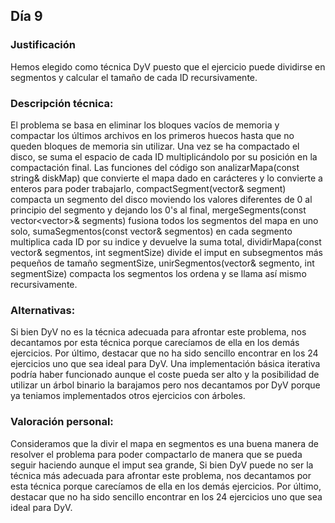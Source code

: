 ## Día 9
### Justificación
Hemos elegido como técnica DyV puesto que el ejercicio puede dividirse en segmentos y calcular el tamaño de cada ID recursivamente.

### Descripción técnica:
El problema se basa en eliminar los bloques vacíos de memoria y compactar los últimos archivos en los primeros huecos hasta que no queden bloques de memoria sin utilizar. Una vez se ha compactado el disco, se suma el espacio de cada ID multiplicándolo por su posición en la compactación final. Las funciones del código son analizarMapa(const string& diskMap) que convierte el mapa dado en carácteres y lo convierte a enteros para poder trabajarlo, compactSegment(vector<int>& segment) compacta un segmento del disco moviendo los valores diferentes de 0 al principio del segmento y dejando los 0's al final, mergeSegments(const vector<vector<int>>& segments) fusiona todos los segmentos del mapa en uno solo, sumaSegmentos(const vector<int>& segmentos) en cada segmento multiplica cada ID por su indice y devuelve la suma total, dividirMapa(const vector<int>& segmentos, int segmentSize) divide el imput en subsegmentos más pequeños de tamaño segmentSize, unirSegmentos(vector<int>& segmento, int segmentSize) compacta los segmentos los ordena y se llama así mismo recursivamente.

### Alternativas:
Si bien DyV no es la técnica adecuada para afrontar este problema, nos decantamos por esta técnica porque carecíamos de ella en los demás ejercicios. Por último, destacar que no ha sido sencillo encontrar en los 24 ejercicios uno que sea ideal para DyV. Una implementación básica iterativa podría haber funcionado aunque el coste pueda ser alto y la posibilidad de utilizar un árbol binario la barajamos pero nos decantamos por DyV porque ya teniamos implementados otros ejercicios con árboles.

### Valoración personal:
Consideramos que la divir el mapa en segmentos es una buena manera de resolver el problema para poder compactarlo de manera que se pueda seguir haciendo aunque el imput sea grande, Si bien DyV puede no ser la técnica más adecuada para afrontar este problema, nos decantamos por esta técnica porque carecíamos de ella en los demás ejercicios. Por último, destacar que no ha sido sencillo encontrar en los 24 ejercicios uno que sea ideal para DyV.

